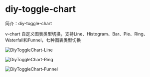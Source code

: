 # diy-toggle-chart

简介：diy-toggle-chart

v-chart 自定义图表类型切换，支持Line、Histogram、Bar、Pie、Ring、Waterfall和Funnel，七种图表类型切换

![DiyToggleChart-Line](https://user-images.githubusercontent.com/18508817/40872239-78c74606-667d-11e8-855d-efd7ed7d6d9e.png)

![DiyToggleChart-Ring](https://user-images.githubusercontent.com/18508817/40873801-bf4a596c-6699-11e8-8839-a625e52212fd.png)

![DiyToggleChart-Funnel](https://user-images.githubusercontent.com/18508817/40877732-653f6038-66b8-11e8-8248-b5c084d430c0.png)
